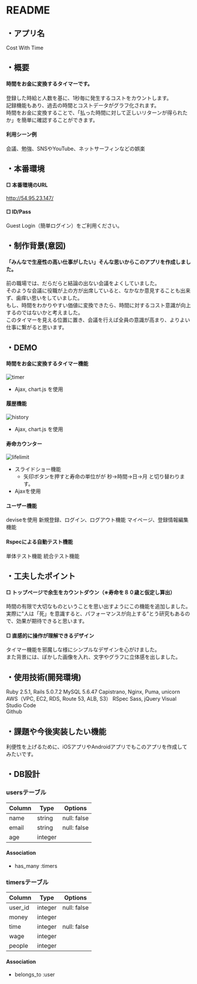 # README

## ・アプリ名
Cost With Time

## ・概要
#### 時間をお金に変換するタイマーです。
登録した時給と人数を基に、1秒毎に発生するコストをカウントします。  
記録機能もあり、過去の時間とコストデータがグラフ化されます。  
時間をお金に変換することで、「払った時間に対して正しいリターンが得られたか」を簡単に確認することができます。

#### 利用シーン例
会議、勉強、SNSやYouTube、ネットサーフィンなどの娯楽

## ・本番環境
#### □ 本番環境のURL
http://54.95.23.147/
#### □ ID/Pass
Guest Login（簡単ログイン）をご利用ください。

## ・制作背景(意図)
#### 「みんなで生産性の高い仕事がしたい」そんな思いからこのアプリを作成しました。
前の職場では、だらだらと結論の出ない会議をよくしていました。  
そのような会議に役職が上の方が出席していると、なかなか意見することも出来ず、歯痒い思いをしていました。  
もし、時間をわかりやすい価値に変換できたら、時間に対するコスト意識が向上するのではないかと考えました。  
このタイマーを見える位置に置き、会議を行えば全員の意識が高まり、よりよい仕事に繋がると思います。  

## ・DEMO
#### 時間をお金に変換するタイマー機能
![timer](https://i.gyazo.com/b7fc9928d86c07b0c40916c2d379f568.gif)
* Ajax, chart.js を使用

#### 履歴機能
![history](https://user-images.githubusercontent.com/63226783/83348909-646e4d80-a36b-11ea-925d-2851f94317b3.png)
* Ajax, chart.js を使用

#### 寿命カウンター
![lifelimit](https://i.gyazo.com/5c576bcd9435c94d092ba8901644cc1c.gif)
* スライドショー機能
  * 矢印ボタンを押すと寿命の単位がが 秒→時間→日→月 と切り替わります。
* Ajaxを使用

#### ユーザー機能
deviseを使用
新規登録、ログイン、ログアウト機能
マイページ、登録情報編集機能

#### Rspecによる自動テスト機能
単体テスト機能
統合テスト機能

## ・工夫したポイント
#### □ トップページで余生をカウントダウン（※寿命を８０歳と仮定し算出）
時間の有限で大切なものということを思い出すようにこの機能を追加しました。  
実際に”人は「死」を意識すると、パフォーマンスが向上する”とう研究もあるので、効果が期待できると思います。  

#### □ 直感的に操作が理解できるデザイン
タイマー機能を邪魔しな様にシンプルなデザインを心がけました。  
また背景には、ぼかした画像を入れ、文字やグラフに立体感を出しました。  

## ・使用技術(開発環境)
Ruby 2.5.1, Rails 5.0.7.2
MySQL 5.6.47
Capistrano, Nginx, Puma, unicorn
AWS（VPC, EC2, RDS, Route 53, ALB, S3）
RSpec
Sass, jQuery
Visual Studio Code  
Github

## ・課題や今後実装したい機能
利便性を上げるために、iOSアプリやAndroidアプリでもこのアプリを作成してみたいです。  

## ・DB設計

### usersテーブル

|Column|Type|Options|
|------|----|-------|
|name|string|null: false|
|email|string|null: false|
|age|integer||

#### Association
- has_many :timers   

### timersテーブル

|Column|Type|Options|
|------|----|-------|
|user_id|integer|null: false|
|money|integer||
|time|integer|null: false|
|wage|integer||
|people|integer||

#### Association
- belongs_to :user